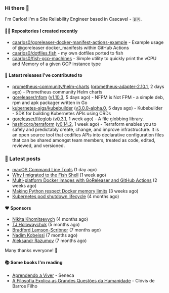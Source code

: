 ### Hi there 👋

I'm Carlos! I'm a Site Reliability Engineer based in Cascavel - 🇧🇷.

#### 👨‍💻 Repositories I created recently
- [caarlos0/goreleaser-docker-manifest-actions-example](https://github.com/caarlos0/goreleaser-docker-manifest-actions-example) - Example usage of @goreleaser docker_manifests within GitHub Actions
- [caarlos0/dotfiles.fish](https://github.com/caarlos0/dotfiles.fish) - my own dotfiles ported to fish
- [caarlos0/fish-gcp-machines](https://github.com/caarlos0/fish-gcp-machines) - Simple utility to quickly print the vCPU and Memory of a given GCP instance type

#### 🚀 Latest releases I've contributed to


- [prometheus-community/helm-charts](https://github.com/prometheus-community/helm-charts) ([prometheus-adapter-2.10.1](https://github.com/prometheus-community/helm-charts/releases/tag/prometheus-adapter-2.10.1), 2 days ago) - Prometheus community Helm charts
- [goreleaser/nfpm](https://github.com/goreleaser/nfpm) ([v1.10.3](https://github.com/goreleaser/nfpm/releases/tag/v1.10.3), 5 days ago) - NFPM is Not FPM - a simple deb, rpm and apk packager written in Go
- [kubernetes-sigs/kubebuilder](https://github.com/kubernetes-sigs/kubebuilder) ([v3.0.0-alpha.0](https://github.com/kubernetes-sigs/kubebuilder/releases/tag/v3.0.0-alpha.0), 5 days ago) - Kubebuilder - SDK for building Kubernetes APIs using CRDs
- [goreleaser/fileglob](https://github.com/goreleaser/fileglob) ([v0.3.1](https://github.com/goreleaser/fileglob/releases/tag/v0.3.1), 1 week ago) - A file globbing library.
- [hashicorp/terraform](https://github.com/hashicorp/terraform) ([v0.14.2](https://github.com/hashicorp/terraform/releases/tag/v0.14.2), 1 week ago) - Terraform enables you to safely and predictably create, change, and improve infrastructure. It is an open source tool that codifies APIs into declarative configuration files that can be shared amongst team members, treated as code, edited, reviewed, and versioned.

### 📄 Latest posts
- [macOS Command Line Tools](https://carlosbecker.com/posts/xcode-select/) (1 day ago)
- [Why I migrated to the Fish Shell](https://carlosbecker.com/posts/fish/) (1 week ago)
- [Multi-platform Docker images with GoReleaser and GitHub Actions](https://carlosbecker.com/posts/multi-platform-docker-images-goreleaser-gh-actions/) (2 weeks ago)
- [Making Python respect Docker memory limits](https://carlosbecker.com/posts/python-docker-limits/) (3 weeks ago)
- [Kubernetes pod shutdown lifecycle](https://carlosbecker.com/posts/k8s-pod-shutdown-lifecycle/) (4 months ago)

#### ❤️ Sponsors
- [Nikita Khomitsevych](https://github.com/hamsternik) (4 months ago)
- [TJ Holowaychuk](https://github.com/tj) (5 months ago)
- [Bradford Lamson-Scribner](https://github.com/bradford-hamilton) (7 months ago)
- [Nadim Kobeissi](https://github.com/kaepora) (7 months ago)
- [Aleksandr Razumov](https://github.com/ernado) (7 months ago)

Many thanks everyone! 🙏

#### 📚 Some books I'm reading
- [Aprendendo a Viver](https://www.goodreads.com/book/show/28219486-aprendendo-a-viver) - Seneca
- [A Filosofia Explica as Grandes Questões da Humanidade](https://www.goodreads.com/book/show/24265319-a-filosofia-explica-as-grandes-quest-es-da-humanidade) - Clóvis de Barros Filho
